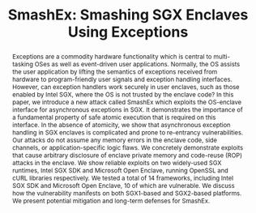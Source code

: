 ---
title: "SmashEx: Smashing SGX Enclaves Using Exceptions"
authors:
 - name: Jinhua Cui
 - slug: jason
 - name: Shweta Shinde
   url: https://n.ethz.ch/~sshivaji/
 - name: Prateek Saxena
   url: https://www.comp.nus.edu.sg/~prateeks/
 - name: Zhiping Cai

publication: CCS
year: 2021
pub_url:
category: [TEEs, OS Security]
abstract: "Exceptions are a commodity hardware functionality which is central to multi-tasking OSes as well as event-driven user applications. Normally, the OS assists the user application by lifting the semantics of exceptions received from hardware to program-friendly user signals and exception handling interfaces. However, can exception handlers work securely in user enclaves, such as those enabled by Intel SGX, where the OS is not trusted by the enclave code?
In this paper, we introduce a new attack called SmashEx which exploits the OS-enclave interface for asynchronous exceptions in SGX. It demonstrates the importance of a fundamental property of safe atomic execution that is required on this interface. In the absence of atomicity, we show that asynchronous exception handling in SGX enclaves is complicated and prone to re-entrancy vulnerabilities. Our attacks do not assume any memory errors in the enclave code, side channels, or application-specific logic flaws. We concretely demonstrate exploits that cause arbitrary disclosure of enclave private memory and code-reuse (ROP) attacks in the enclave. We show reliable exploits on two widely-used SGX runtimes, Intel SGX SDK and Microsoft Open Enclave, running OpenSSL and cURL libraries respectively. We tested a total of 14 frameworks, including Intel SGX SDK and Microsoft Open Enclave, 10 of which are vulnerable. We discuss how the vulnerability manifests on both SGX1-based and SGX2-based platforms. We present potential mitigation and long-term defenses for SmashEx."
---